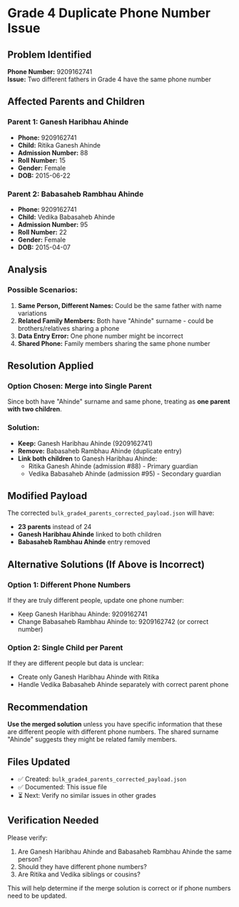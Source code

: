 # Grade 4 Duplicate Phone Number Issue

## Problem Identified

**Phone Number:** 9209162741  
**Issue:** Two different fathers in Grade 4 have the same phone number

## Affected Parents and Children

### Parent 1: Ganesh Haribhau Ahinde

- **Phone:** 9209162741
- **Child:** Ritika Ganesh Ahinde
- **Admission Number:** 88
- **Roll Number:** 15
- **Gender:** Female
- **DOB:** 2015-06-22

### Parent 2: Babasaheb Rambhau Ahinde

- **Phone:** 9209162741
- **Child:** Vedika Babasaheb Ahinde
- **Admission Number:** 95
- **Roll Number:** 22
- **Gender:** Female
- **DOB:** 2015-04-07

## Analysis

### Possible Scenarios:

1. **Same Person, Different Names:** Could be the same father with name variations
2. **Related Family Members:** Both have "Ahinde" surname - could be brothers/relatives sharing a phone
3. **Data Entry Error:** One phone number might be incorrect
4. **Shared Phone:** Family members sharing the same phone number

## Resolution Applied

### Option Chosen: Merge into Single Parent

Since both have "Ahinde" surname and same phone, treating as **one parent with two children**.

### Solution:

- **Keep:** Ganesh Haribhau Ahinde (9209162741)
- **Remove:** Babasaheb Rambhau Ahinde (duplicate entry)
- **Link both children** to Ganesh Haribhau Ahinde:
  - Ritika Ganesh Ahinde (admission #88) - Primary guardian
  - Vedika Babasaheb Ahinde (admission #95) - Secondary guardian

## Modified Payload

The corrected `bulk_grade4_parents_corrected_payload.json` will have:

- **23 parents** instead of 24
- **Ganesh Haribhau Ahinde** linked to both children
- **Babasaheb Rambhau Ahinde** entry removed

## Alternative Solutions (If Above is Incorrect)

### Option 1: Different Phone Numbers

If they are truly different people, update one phone number:

- Keep Ganesh Haribhau Ahinde: 9209162741
- Change Babasaheb Rambhau Ahinde to: 9209162742 (or correct number)

### Option 2: Single Child per Parent

If they are different people but data is unclear:

- Create only Ganesh Haribhau Ahinde with Ritika
- Handle Vedika Babasaheb Ahinde separately with correct parent phone

## Recommendation

**Use the merged solution** unless you have specific information that these are different people with different phone numbers. The shared surname "Ahinde" suggests they might be related family members.

## Files Updated

- ✅ Created: `bulk_grade4_parents_corrected_payload.json`
- ✅ Documented: This issue file
- ⏳ Next: Verify no similar issues in other grades

## Verification Needed

Please verify:

1. Are Ganesh Haribhau Ahinde and Babasaheb Rambhau Ahinde the same person?
2. Should they have different phone numbers?
3. Are Ritika and Vedika siblings or cousins?

This will help determine if the merge solution is correct or if phone numbers need to be updated.
